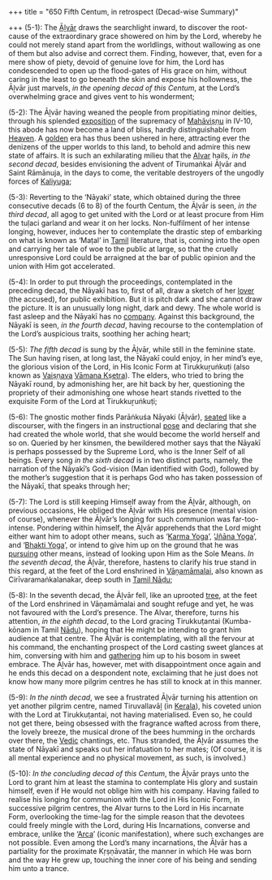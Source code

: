 +++
title = "650 Fifth Centum, in retrospect (Decad-wise Summary)"

+++
(5-1): The [Āḻvār](/definition/aḻvar#vaishnavism "show Āḻvār definitions") draws the searchlight inward, to discover the root-cause of the extraordinary grace showered on him by the Lord, whereby he could not merely stand apart from the worldlings, without wallowing as one of them but also advise and correct them. Finding, however, that, even for a mere show of piety, devoid of genuine love for him, the Lord has condescended to open up the flood-gates of His grace on him, without caring in the least to go beneath the skin and expose his hollowness, the Āḻvār just marvels, *in the opening decad of this Centum*, at the Lord’s overwhelming grace and gives vent to his wonderment;

(5-2): The Āḻvār having weaned the people from propitiating minor deities, through his splended [exposition](/definition/exposition#history "show exposition definitions") of the supremacy of [Mahāviṣṇu](/definition/mahavishnu#vaishnavism "show Mahāviṣṇu definitions") in IV-10, this abode has now become a land of bliss, hardly distinguishable from [Heaven](/definition/heaven#history "show Heaven definitions"). A [golden](/definition/gold#history "show golden definitions") era has thus been ushered in here, attracting ever the denizens of the upper worlds to this land, to behold and admire this new state of affairs. It is such an exhilarating milieu that the [Alvar](/definition/aḻvar#vaishnavism "show Alvar definitions") hails, *in the second decad*, besides envisioning the advent of Tirumaṅkai Āḻvār and Saint Rāmānuja, in the days to come, the veritable destroyers of the ungodly forces of [Kaliyuga](/definition/kaliyuga#vaishnavism "show Kaliyuga definitions");

(5-3): Reverting to the ‘Nāyaki’ state, which obtained during the three consecutive decads (6 to 8) of the fourth Centum, the Āḻvār is seen, *in the third decad*, all agog to get united with the Lord or at least procure from Him the tuḷaci garland and wear it on her locks. Non-fulfilment of her intense longing, however, induces her to contemplate the drastic step of embarking on what is known as ‘Maṭal’ in [Tamil](/definition/tamil#history "show Tamil definitions") literature, that is, coming into the open and carrying her tale of woe to the public at large, so that the cruelly unresponsive Lord could be arraigned at the bar of public opinion and the union with Him got accelerated.

(5-4): In order to put through the proceedings, contemplated in the preceding decad, the Nāyakī has to, first of all, draw a sketch of her [lover](/definition/lover#history "show lover definitions") (the accused), for public exhibition. But it is pitch dark and she cannot draw the picture. It is an unusually long night, dark and dewy. The whole world is fast asleep and the Nāyakī has no [company](/definition/company#history "show company definitions"). Against this background, the Nāyakī is seen, *in the fourth decad*, having recourse to the contemplation of the Lord’s auspicious traits, soothing her aching heart;

(5-5): *The fifth decad* is sung by the Āḻvār, while still in the feminine state. The Sun having risen, at long last, the Nāyakī could enjoy, in her mind’s eye, the glorious vision of the Lord, in His Iconic Form at Tirukkuṟuṅkuṭi (also known as [Vaiṣṇava](/definition/vaishnava#vaishnavism "show Vaiṣṇava definitions") [Vāmana Kṣetra](/definition/vamanakshetra#vaishnavism "show Vāmana Kṣetra definitions")). The elders, who tried to bring the Nāyakī round, by admonishing her, are hit back by her, questioning the propriety of their admonishing one whose heart stands rivetted to the exquisite Form of the Lord at Tirukkuṟuṅkuṭi;

(5-6): The gnostic mother finds Parāṅkuśa Nāyaki (Āḻvār), [seated](/definition/seat#history "show seated definitions") like a discourser, with the fingers in an instructional [pose](/definition/pose#history "show pose definitions") and declaring that she had created the whole world, that she would become the world herself and so on. Queried by her kinsmen, the bewildered mother says that the Nāyakī is perhaps possessed by the Supreme Lord, who is the Inner Self of all beings. Every song *in the sixth decad* is in two distinct parts, namely, the narration of the Nāyakī’s God-vision (Man identified with God), followed by the mother’s suggestion that it is perhaps God who has taken possession of the Nāyakī, that speaks through her;

(5-7): The Lord is still keeping Himself away from the Āḻvār, although, on previous occasions, He obliged the Āḻvār with His presence (mental vision of course), whenever the Āḻvār’s longing for such communion was far-too-intense. Pondering within himself, the Āḻvār apprehends that the Lord might either want him to adopt other means, such as ‘[Karma Yoga](/definition/karmayoga#vaishnavism "show Karma Yoga definitions")’, ‘[Jñāna Yoga](/definition/jnanayoga#vaishnavism "show Jñāna Yoga definitions")’, and ‘[Bhakti Yoga](/definition/bhaktiyoga#vaishnavism "show Bhakti Yoga definitions")’, or intend to give him up on the ground that he was [pursuing](/definition/pursuing#history "show pursuing definitions") other means, instead of looking upon Him as the Sole Means. *In the seventh decad*, the Āḻvār, therefore, hastens to clarify his true stand in this regard, at the feet of the Lord enshrined in [Vāṉamāmalai](/definition/vanamamalai#vaishnavism "show Vāṉamāmalai definitions"), also known as Cirīvaramaṅkalanakar, deep south in [Tamil Nāḍu](/definition/tamilnadu#history "show Tamil Nāḍu definitions");

(5-8): In the seventh decad, the Āḻvār fell, like an uprooted [tree](/definition/tree#history "show tree definitions"), at the feet of the Lord enshrined in Vāṉamāmalai and sought refuge and yet, he was not favoured with the Lord’s presence. The Alvar, therefore, turns his attention, *in the eighth decad*, to the Lord gracing Tirukkuṭantai (Kumba-kōṇam in Tamil [Nāḍu](/definition/nadu#history "show Nāḍu definitions")), hoping that He might be intending to grant him audience at that centre. The Āḻvār is contemplating, with all the fervour at his command, the enchanting prospect of the Lord casting sweet glances at him, conversing with him and [gathering](/definition/gathering#history "show gathering definitions") him up to his bosom in sweet embrace. The Āḻvār has, however, met with disappointment once again and he ends this decad on a despondent note, exclaiming that he just does not know how many more pilgrim centres he has still to knock at in this manner.

(5-9): *In the ninth decad*, we see a frustrated Āḻvār turning his attention on yet another pilgrim centre, named Tiruvallavāḻ (in [Kerala](/definition/kerala#history "show Kerala definitions")), his coveted union with the Lord at Tirukkuṭantai, not having materialised. Even so, he could not get there, being obsessed with the fragrance wafted across from there, the lovely breeze, the musical drone of the bees humming in the orchards over there, the [Vedic](/definition/veda#vaishnavism "show Vedic definitions") chantings, etc. Thus stranded, the Āḻvār assumes the state of Nāyakī and speaks out her infatuation to her mates; (Of course, it is all mental experience and no physical movement, as such, is involved.)

(5-10): *In the concluding decad of this Centum*, the Āḻvār prays unto the Lord to grant him at least the stamina to contemplate His glory and sustain himself, even if He would not oblige him with his company. Having failed to realise his longing for communion with the Lord in His Iconic Form, in successive pilgrim centres, the Alvar turns to the Lord in His incarnate Form, overlooking the time-lag for the simple reason that the devotees could freely mingle with the Lord, during His Incarnations, converse and embrace, unlike the ‘[Arca](/definition/arca#history "show Arca definitions")’ (iconic manifestation), where such exchanges are not possible. Even among the Lord’s many incarnations, the Āḻvār has a partiality for the proximate Kṛṣṇāvatār, the manner in which He was born and the way He grew up, touching the inner core of his being and sending him unto a trance.


